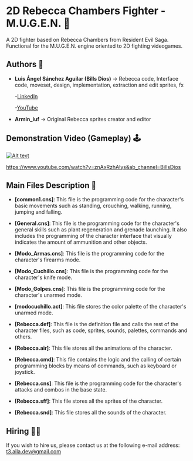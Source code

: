 # 2D Rebecca Chambers Fighter - M.U.G.E.N. 🥋
A 2D fighter based on Rebecca Chambers from Resident Evil Saga. Functional for the M.U.G.E.N. engine oriented to 2D fighting videogames.

## Authors 👤
* **Luis Ángel Sánchez Aguilar (Bills Dios)** -> Rebecca code, Interface code, moveset, design, implementation, extraction and edit sprites, fx

    -[LinkedIn](https://www.linkedin.com/in/sanchezluismachinelearning/)
    
    -[YouTube](https://www.youtube.com/@billslasa)
  
* **Armin_iuf** -> Original Rebecca sprites creator and editor

## Demonstration Video (Gameplay) 🕹

[![Alt text](https://img.youtube.com/vi/znAxRzhAlys/0.jpg)](https://www.youtube.com/watch?v=znAxRzhAlys&ab_channel=BillsDios)

https://www.youtube.com/watch?v=znAxRzhAlys&ab_channel=BillsDios

## Main Files Description 📘

* **[common1.cns]**: This file is the programming code for the character's basic movements such as standing, crouching, walking, running, jumping and falling.

* **[General.cns]**: This file is the programming code for the character's general skills such as plant regeneration and grenade launching. It also includes the programming of the character interface that visually indicates the amount of ammunition and other objects.

* **[Modo_Armas.cns]**: This file is the programming code for the character's firearms mode.

* **[Modo_Cuchillo.cns]**: This file is the programming code for the character's knife mode.

* **[Modo_Golpes.cns]**: This file is the programming code for the character's unarmed mode.

* **[modocuchillo.act]**: This file stores the color palette of the character's unarmed mode.

* **[Rebecca.def]**: This file is the definition file and calls the rest of the character files, such as code, sprites, sounds, palettes, commands and others.

* **[Rebecca.air]**: This file stores all the animations of the character.

* **[Rebecca.cmd]**: This file contains the logic and the calling of certain programming blocks by means of commands, such as keyboard or joystick.

* **[Rebecca.cns]**: This file is the programming code for the character's attacks and combos in the base state.

* **[Rebecca.sff]**: This file stores all the sprites of the character.

* **[Rebecca.snd]**: This file stores all the sounds of the character.

## Hiring 🤝🏿
If you wish to hire us, please contact us at the following e-mail address: t3.aila.dev@gmail.com
